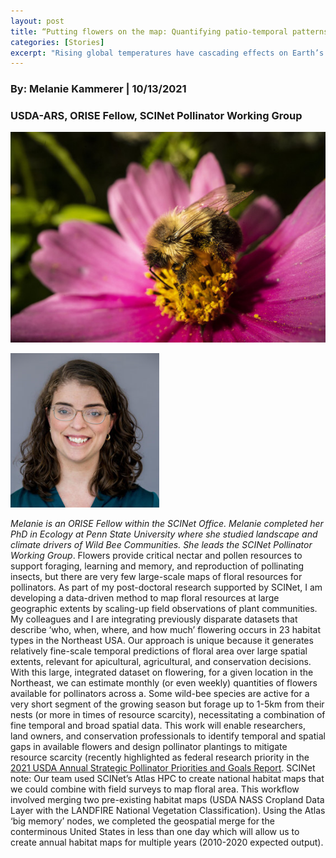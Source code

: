 ```yaml
---
layout: post
title: “Putting flowers on the map: Quantifying patio-temporal patterns in floral resources for pollinators”
categories: [Stories]
excerpt: "Rising global temperatures have cascading effects on Earth’s agro-ecosystems. To better understand and contextualize these effects,"
---
```

### By:  Melanie Kammerer    |  10/13/2021
### USDA-ARS, ORISE Fellow, SCINet Pollinator Working Group 

![](/assets/img/kammerer_userstory1.png)


 
![](/assets/img/kammerer_userstory2.png)

*Melanie is an ORISE Fellow within the SCINet Office. Melanie completed her PhD in Ecology at Penn State University where she studied landscape and climate drivers of Wild Bee Communities. She leads the SCINet Pollinator Working Group*.
Flowers provide critical nectar and pollen resources to support foraging, learning and memory, and reproduction of pollinating insects, but there are very few large-scale maps of floral resources for pollinators. As part of my post-doctoral research supported by SCINet, I am developing a data-driven method to map floral resources at large geographic extents by scaling-up field observations of plant communities. My colleagues and I are integrating previously disparate datasets that describe ‘who, when, where, and how much’ flowering occurs in 23 habitat types in the Northeast USA. 
Our approach is unique because it generates relatively fine-scale temporal predictions of floral area over large spatial extents, relevant for apicultural, agricultural, and conservation decisions. With this large, integrated dataset on flowering, for a given location in the Northeast, we can estimate monthly (or even weekly) quantities of flowers available for pollinators across a. Some wild-bee species are active for a very short segment of the growing season but forage up to 1-5km from their nests (or more in times of resource scarcity), necessitating a combination of fine temporal and broad spatial data. This work will enable researchers, land owners, and conservation professionals to identify temporal and spatial gaps in available flowers and design pollinator plantings to mitigate resource scarcity (recently highlighted as federal research priority in the [2021 USDA Annual Strategic Pollinator Priorities and Goals Report](https://www.usda.gov/sites/default/files/documents/pollinator-priorities-2021R4-508-version.pdf?utm_medium=email&utm_source=govdelivery).
SCINet note: Our team used SCINet’s Atlas HPC to create national habitat maps that we could combine with field surveys to map floral area. This workflow involved merging two pre-existing habitat maps (USDA NASS Cropland Data Layer with the LANDFIRE National Vegetation Classification). Using the Atlas ‘big memory’ nodes, we completed the geospatial merge for the conterminous United States in less than one day which will allow us to create annual habitat maps for multiple years (2010-2020 expected output).
